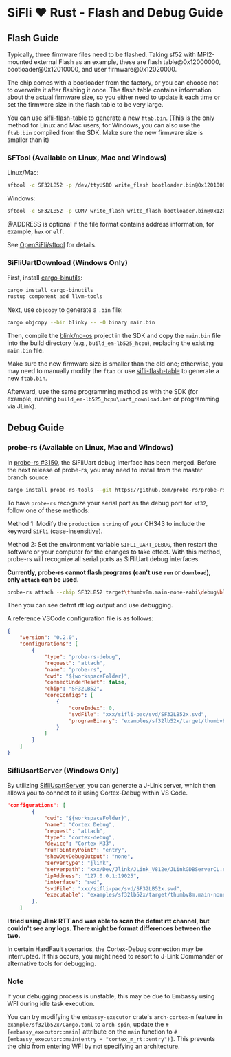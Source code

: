 # SiFli ❤️ Rust - Flash and Debug Guide

## Flash Guide

Typically, three firmware files need to be flashed. Taking sf52 with MPI2-mounted external Flash as an example, these are flash table@0x12000000, bootloader@0x12010000, and user firmware@0x12020000.

The chip comes with a bootloader from the factory, or you can choose not to overwrite it after flashing it once. The flash table contains information about the actual firmware size, so you either need to update it each time or set the firmware size in the flash table to be very large.

You can use [sifli-flash-table](https://claude.ai/chat/sifli-flash-table/README.md) to generate a new `ftab.bin`. (This is the only method for Linux and Mac users; for Windows, you can also use the `ftab.bin` compiled from the SDK. Make sure the new firmware size is smaller than it)

### SFTool (Available on Linux, Mac and Windows)

Linux/Mac:

```bash
sftool -c SF32LB52 -p /dev/ttyUSB0 write_flash bootloader.bin@0x12010000 app.bin@0x12020000 ftab.bin@0x12000000
```

Windows:

```bash
sftool -c SF32LB52 -p COM7 write_flash write_flash bootloader.bin@0x12010000 app.bin@0x12020000 ftab.bin@0x12000000
```

@ADDRESS is optional if the file format contains address information, for example, `hex` or `elf`.

See [OpenSiFli/sftool](https://github.com/OpenSiFli/sftool) for details.

### SiFliUartDownload (Windows Only)

First, install [cargo-binutils](https://github.com/rust-embedded/cargo-binutils):

```bash
cargo install cargo-binutils
rustup component add llvm-tools
```

Next, use `objcopy` to generate a `.bin` file:

```bash
cargo objcopy --bin blinky -- -O binary main.bin
```

Then, compile the [blink/no-os](https://github.com/OpenSiFli/SiFli-SDK/tree/main/example/get-started/blink/no-os) project in the SDK and copy the `main.bin` file into the build directory (e.g., `build_em-lb525_hcpu`), replacing the existing `main.bin` file.

Make sure the new firmware size is smaller than the old one; otherwise, you may need to manually modify the `ftab` or use [sifli-flash-table](https://claude.ai/chat/sifli-flash-table/README.md) to generate a new `ftab.bin`.

Afterward, use the same programming method as with the SDK (for example, running `build_em-lb525_hcpu\uart_download.bat` or programming via JLink).

## Debug Guide

### probe-rs (Available on Linux, Mac and Windows)

In [probe-rs #3150](https://github.com/probe-rs/probe-rs/pull/3150), the SiFliUart debug interface has been merged. Before the next release of probe-rs, you may need to install from the master branch source:

```bash
cargo install probe-rs-tools --git https://github.com/probe-rs/probe-rs --branch master --force
```

To have `probe-rs` recognize your serial port as the debug port for `sf32`, follow one of these methods:

Method 1: Modify the `production string` of your CH343 to include the keyword `SiFli` (case-insensitive).

Method 2: Set the environment variable `SIFLI_UART_DEBUG`, then restart the software or your computer for the changes to take effect. With this method, probe-rs will recognize all serial ports as SiFliUart debug interfaces.

**Currently, probe-rs cannot flash programs (can't use `run` or `download`), only `attach` can be used.**

```bash
probe-rs attach --chip SF32LB52 target\thumbv8m.main-none-eabi\debug\blinky
```

Then you can see defmt rtt log output and use debugging.

A reference VSCode configuration file is as follows:

```json
{
    "version": "0.2.0",
    "configurations": [
        {
            "type": "probe-rs-debug",
            "request": "attach",
            "name": "probe-rs",
            "cwd": "${workspaceFolder}",
            "connectUnderReset": false,
            "chip": "SF32LB52",
            "coreConfigs": [
                {
                    "coreIndex": 0,
                    "svdFile": "xxx/sifli-pac/svd/SF32LB52x.svd",
                    "programBinary": "examples/sf32lb52x/target/thumbv8m.main-none-eabi/debug/blinky"
                }
            ]
        }
    ]
}
```

### SifliUsartServer (Windows Only)

By utilizing [SifliUsartServer](https://github.com/OpenSiFli/SiFli-SDK/tree/main/tools/SifliUsartServer), you can generate a J-Link server, which then allows you to connect to it using Cortex-Debug within VS Code.

```json
"configurations": [
        {
            "cwd": "${workspaceFolder}",
            "name": "Cortex Debug",
            "request": "attach",
            "type": "cortex-debug",
            "device": "Cortex-M33",
            "runToEntryPoint": "entry",
            "showDevDebugOutput": "none",
            "servertype": "jlink",
            "serverpath": "xxx/Dev/Jlink/JLink_V812e/JLinkGDBServerCL.exe",
            "ipAddress": "127.0.0.1:19025",
            "interface": "swd",
            "svdFile": "xxx/sifli-pac/svd/SF32LB52x.svd",
            "executable": "examples/sf32lb52x/target/thumbv8m.main-none-eabi/debug/blinky"
        },
    ]
```

**I tried using Jlink RTT and was able to scan the defmt rtt channel, but couldn't see any logs. There might be format differences between the two.**

In certain HardFault scenarios, the Cortex-Debug connection may be interrupted. If this occurs, you might need to resort to J-Link Commander or alternative tools for debugging.

### Note

If your debugging process is unstable, this may be due to Embassy  using WFI during idle task execution.  

You can try modifying the `embassy-executor` crate's `arch-cortex-m`  feature in `example/sf32lb52x/Cargo.toml` to `arch-spin`, update the `#[embassy_executor::main]` attribute on the `main` function to `#[embassy_executor::main(entry = "cortex_m_rt::entry")]`.  This prevents the chip from entering WFI by not specifying an architecture.  

